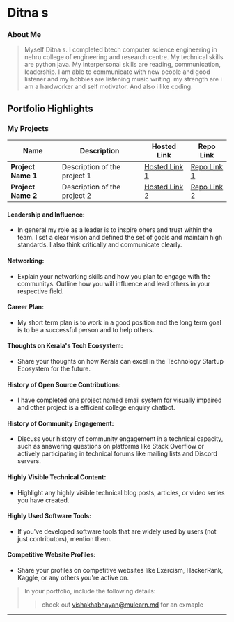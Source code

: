 # Ditna s

### About Me

> Myself Ditna s. I completed btech computer science engineering in nehru college of engineering and research centre. My technical skills are python java. My interpersonal skills are reading, communication, leadership.
  I am able to communicate with new people and good listener and my hobbies are listening music writing. my strength are i am a hardworker and self motivator. And also i like coding.
    


## Portfolio Highlights

### My Projects

| Name                | Description                                                               | Hosted Link                              | Repo Link                                                      |
|---------------------|---------------------------------------------------------------------------|------------------------------------------|----------------------------------------------------------------|
| **Project Name 1**  | Description of the project 1                                              | [Hosted Link 1](https://example.com)    | [Repo Link 1](https://github.com/username/project1)             |
| **Project Name 2**  | Description of the project 2                                              | [Hosted Link 2](https://example.com)    | [Repo Link 2](https://github.com/username/project2)             |

#### Leadership and Influence:

- In general my role as a leader is to inspire ohers and trust within the team. I set a clear vision and defined the set of goals and maintain high standards. I also think critically and communicate clearly.

#### Networking:

- Explain your networking skills and how you plan to engage with the communitys. Outline how you will influence and lead others in your respective field.

#### Career Plan:

- My short term plan is to work in a good position and the long term goal is to be a successful person and to help others.

#### Thoughts on Kerala's Tech Ecosystem:

- Share your thoughts on how Kerala can excel in the Technology Startup Ecosystem for the future.

#### History of Open Source Contributions:

- I have completed one project named email system for visually impaired and other project is a efficient college enquiry chatbot.

#### History of Community Engagement:

-  Discuss your history of community engagement in a technical capacity, such as answering questions on platforms like Stack Overflow or actively participating in technical forums like mailing lists and Discord servers.

#### Highly Visible Technical Content:

- Highlight any highly visible technical blog posts, articles, or video series you have created.

#### Highly Used Software Tools:

- If you've developed software tools that are widely used by users (not just contributors), mention them.

#### Competitive Website Profiles:

- Share your profiles on competitive websites like Exercism, HackerRank, Kaggle, or any others you're active on.



> In your portfolio, include the following details:
>> check out [vishakhabhayan@mulearn.md](./profiles/vishakhabhayan@mulearn.md) for an exmaple

---
